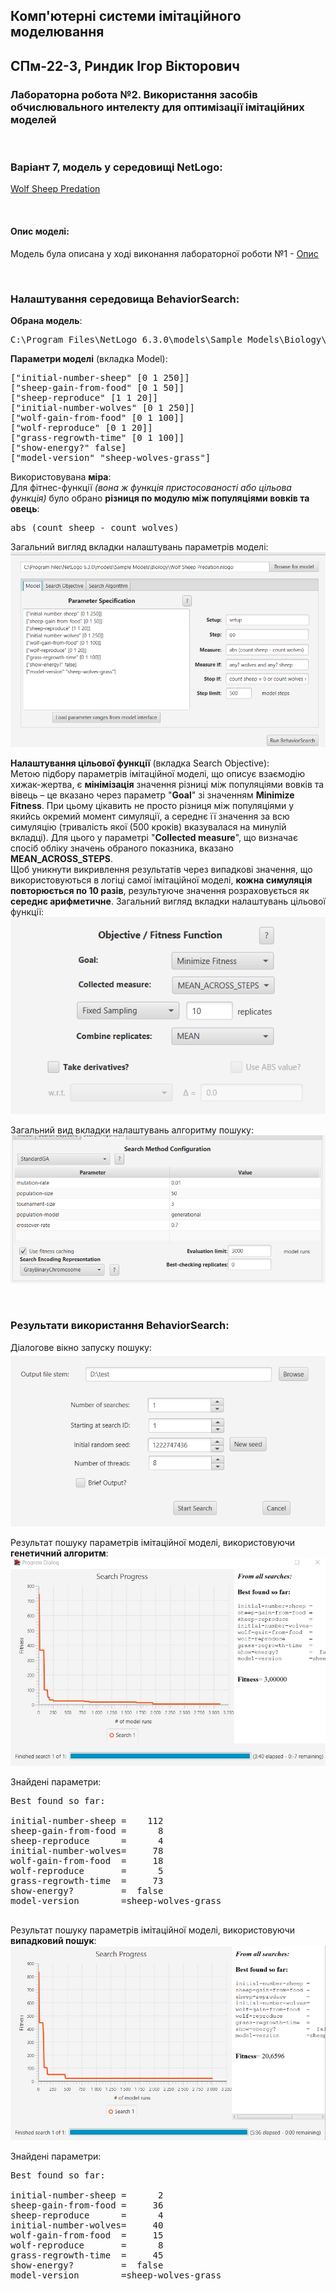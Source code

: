 ## Комп'ютерні системи імітаційного моделювання
## СПм-22-3, **Риндик Ігор Вікторович**

### Лабораторна робота №**2**. Використання засобів обчислювального интелекту для оптимізації імітаційних моделей

<br>

### Варіант 7, модель у середовищі NetLogo:
[Wolf Sheep Predation](http://www.netlogoweb.org/launch#http://www.netlogoweb.org/assets/modelslib/Sample%20Models/Biology/Wolf%20Sheep%20Predation.nlogo)

<br>

#### Опис моделі:
Модель була описана у ході виконання лабораторної роботи №1 - [Опис](https://github.com/IgorRyndik/Simulation1)

<br>

### Налаштування середовища BehaviorSearch:

**Обрана модель**:
<pre>
C:\Program Files\NetLogo 6.3.0\models\Sample Models\Biology\Wolf Sheep Predation.nlogo
</pre>

**Параметри моделі** (вкладка Model): 

<pre>
["initial-number-sheep" [0 1 250]]
["sheep-gain-from-food" [0 1 50]]
["sheep-reproduce" [1 1 20]]
["initial-number-wolves" [0 1 250]]
["wolf-gain-from-food" [0 1 100]]
["wolf-reproduce" [0 1 20]]
["grass-regrowth-time" [0 1 100]]
["show-energy?" false]
["model-version" "sheep-wolves-grass"]
</pre>

Використовувана **міра**:  
Для фітнес-функції *(вона ж функція пристосованості або цільова функція)* було обрано **різниця по модулю між популяціями вовків та овець**:
<pre>
abs (count sheep - count wolves)
</pre>

Загальний вигляд вкладки налаштувань параметрів моделі:
![Вкладка налаштувань параметрів моделі](example-parameters.png)

**Налаштування цільової функції** (вкладка Search Objective):  
Метою підбору параметрів імітаційної моделі, що описує взаємодію хижак-жертва, є **мінімізація** значення різниці між популяціями вовків та вівець – це вказано через параметр "**Goal**" зі значенням **Minimize Fitness**. При цьому цікавить не просто різниця між популяціями у якийсь окремий момент симуляції, а середнє її значення за всю симуляцію (тривалість якої (500 кроків) вказувалася на минулій вкладці). Для цього у параметрі "**Collected measure**", що визначає спосіб обліку значень обраного показника, вказано **MEAN_ACROSS_STEPS**.  
Щоб уникнути викривлення результатів через випадкові значення, що використовуються в логіці самої імітаційної моделі, **кожна симуляція повторюється по 10 разів**, результуюче значення розраховується як **середнє арифметичне**. 
Загальний вигляд вкладки налаштувань цільової функції:  
![Вкладка налаштувань цільової функції](example-objective.png)

Загальний вид вкладки налаштувань алгоритму пошуку:  
![Вкладка налаштувань пошуку](example-search.png)


<br>

### Результати використання BehaviorSearch:
Діалогове вікно запуску пошуку:  
![Вікно запуску пошуку](example-dialog.png)

Результат пошуку параметрів імітаційної моделі, використовуючи **генетичний алгоритм**:  
![Результати пошуку за допомогою ГА](ga_results.jpg)

Знайдені параметри:
<pre>
Best found so far:

initial-number-sheep =    112
sheep-gain-from-food =      8
sheep-reproduce      =      4
initial-number-wolves=     78
wolf-gain-from-food  =     18
wolf-reproduce       =      5
grass-regrowth-time  =     73
show-energy?         =  false
model-version        =sheep-wolves-grass

</pre>

Результат пошуку параметрів імітаційної моделі, використовуючи **випадковий пошук**:  
![Результати випадкового пошуку](example-result-rs.png)


Знайдені параметри:
<pre>
Best found so far:

initial-number-sheep =      2
sheep-gain-from-food =     36
sheep-reproduce      =      4
initial-number-wolves=     40
wolf-gain-from-food  =     15
wolf-reproduce       =      8
grass-regrowth-time  =     45
show-energy?         =  false
model-version        =sheep-wolves-grass

</pre>